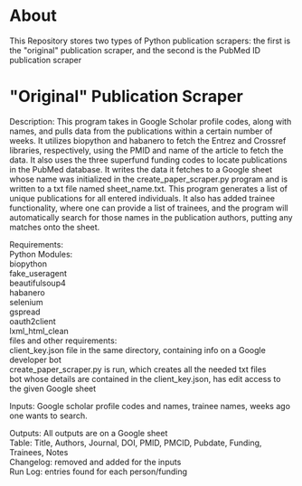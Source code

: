 # About
This Repository stores two types of Python publication scrapers: the first is the "original" publication scraper, and the second is the PubMed ID publication scraper

# "Original" Publication Scraper

 Description: This program takes in Google Scholar profile codes, along with names, and pulls data from the 
              publications within a certain number of weeks. It utilizes biopython and habanero to fetch the Entrez
              and Crossref libraries, respectively, using the PMID and name of the article to fetch the data. It also uses the three superfund funding codes
              to locate publications in the PubMed database. It writes the data it fetches to a Google sheet whose name was initialized in the create_paper_scraper.py 
              program and is written to a txt file named sheet_name.txt. This program generates a list of unique publications for all entered individuals. It also has added trainee 
              functionality, where one can provide a list of trainees, and the program will automatically search for those names in the publication authors, putting any matches onto the sheet.

 Requirements: <br/>
               Python Modules: <br/>
                       biopython <br/>
                       fake_useragent <br/>
                       beautifulsoup4 <br/>
                       habanero <br/>
                       selenium <br/>
                       gspread <br/>
                       oauth2client <br/>
                       lxml_html_clean <br/>
               files and other requirements: <br/>
                       client_key.json file in the same directory, containing info on a Google developer bot <br/>
                       create_paper_scraper.py is run, which creates all the needed txt files <br/>
                       bot whose details are contained in the client_key.json, has edit access to the given Google sheet <br/>
              
 Inputs: Google scholar profile codes and names, trainee names, weeks ago one wants to search.<br/>


 Outputs: All outputs are on a Google sheet<br/>
           Table: Title, Authors, Journal, DOI, PMID, PMCID, Pubdate, Funding, Trainees, Notes<br/>
           Changelog: removed and added for the inputs <br/>
           Run Log: entries found for each person/funding
